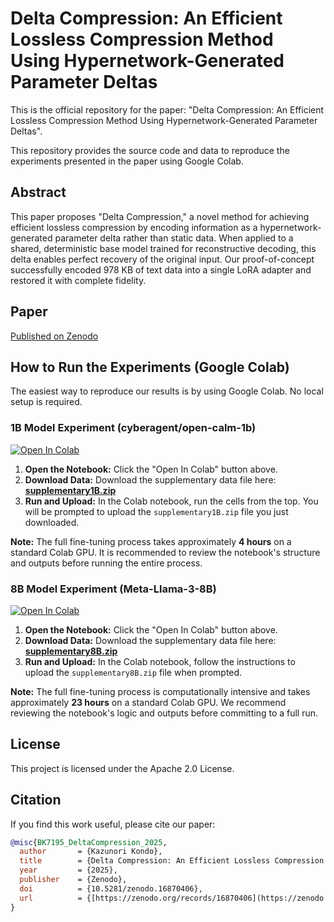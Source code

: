 # Delta Compression: An Efficient Lossless Compression Method Using Hypernetwork-Generated Parameter Deltas

This is the official repository for the paper: "Delta Compression: An Efficient Lossless Compression Method Using Hypernetwork-Generated Parameter Deltas".

This repository provides the source code and data to reproduce the experiments presented in the paper using Google Colab.

## Abstract

This paper proposes "Delta Compression," a novel method for achieving efficient lossless compression by encoding information as a hypernetwork-generated parameter delta rather than static data. When applied to a shared, deterministic base model trained for reconstructive decoding, this delta enables perfect recovery of the original input. Our proof-of-concept successfully encoded 978 KB of text data into a single LoRA adapter and restored it with complete fidelity.

## Paper
[Published on Zenodo](https://zenodo.org/records/16870406)

## How to Run the Experiments (Google Colab)

The easiest way to reproduce our results is by using Google Colab. No local setup is required.

### 1B Model Experiment (cyberagent/open-calm-1b)

[![Open In Colab](https://colab.research.google.com/assets/colab-badge.svg)](https://colab.research.google.com/github/BK7195/deltacompression/blob/main/1B_open-calm/run_deltacompression_1B.ipynb)

1.  **Open the Notebook:** Click the "Open In Colab" button above.
2.  **Download Data:** Download the supplementary data file here: **[supplementary1B.zip](https://github.com/BK7195/deltacompression/raw/main/supplementary1B.zip)**
3.  **Run and Upload:** In the Colab notebook, run the cells from the top. You will be prompted to upload the `supplementary1B.zip` file you just downloaded.

**Note:** The full fine-tuning process takes approximately **4 hours** on a standard Colab GPU. It is recommended to review the notebook's structure and outputs before running the entire process.

### 8B Model Experiment (Meta-Llama-3-8B)

[![Open In Colab](https://colab.research.google.com/assets/colab-badge.svg)](https://colab.research.google.com/github/BK7195/deltacompression/blob/main/8B_llama3/run_deltacompression_8B.ipynb)

1.  **Open the Notebook:** Click the "Open In Colab" button above.
2.  **Download Data:** Download the supplementary data file here: **[supplementary8B.zip](https://github.com/BK7195/deltacompression/raw/main/supplementary8B.zip)**
3.  **Run and Upload:** In the Colab notebook, follow the instructions to upload the `supplementary8B.zip` file when prompted.

**Note:** The full fine-tuning process is computationally intensive and takes approximately **23 hours** on a standard Colab GPU. We recommend reviewing the notebook's logic and outputs before committing to a full run.

## License
This project is licensed under the Apache 2.0 License. 

## Citation
If you find this work useful, please cite our paper:

```bibtex
@misc{BK7195_DeltaCompression_2025,
  author       = {Kazunori Kondo},
  title        = {Delta Compression: An Efficient Lossless Compression Method Using Hypernetwork-Generated Parameter Deltas},
  year         = {2025},
  publisher    = {Zenodo},
  doi          = {10.5281/zenodo.16870406},
  url          = {[https://zenodo.org/records/16870406](https://zenodo.org/records/16870406)}
}

